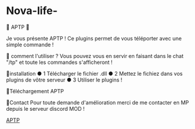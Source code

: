 # Nova-life-
🚅 APTP 🚅

Je vous présente APTP ! Ce plugins permet de vous téléporter avec une simple commande ! 

📂 comment l'utiliser ?
Vous pouvez vous en servir en faisant dans le chat "/tp" et toute les commandes s'afficheront !

🔌installation 
● 1 Télécharger le fichier .dll
● 2 Mettez le fichiez dans vos plugins de vôtre serveur 
● 3 Utiliser le plugins !

🧩Téléchargement 
APTP

📮Contact 
Pour toute demande d'amélioration merci de me contacter en MP depuis le serveur discord MOD !

[APTP](https://cdn.discordapp.com/attachments/1253068560779968603/1288105564819161130/APTP.dll?ex=66f3f94a&is=66f2a7ca&hm=61e0a75534a71fe337d4a39c60e1efae9759512c3a7554961677ac1ddbeaffee&)
